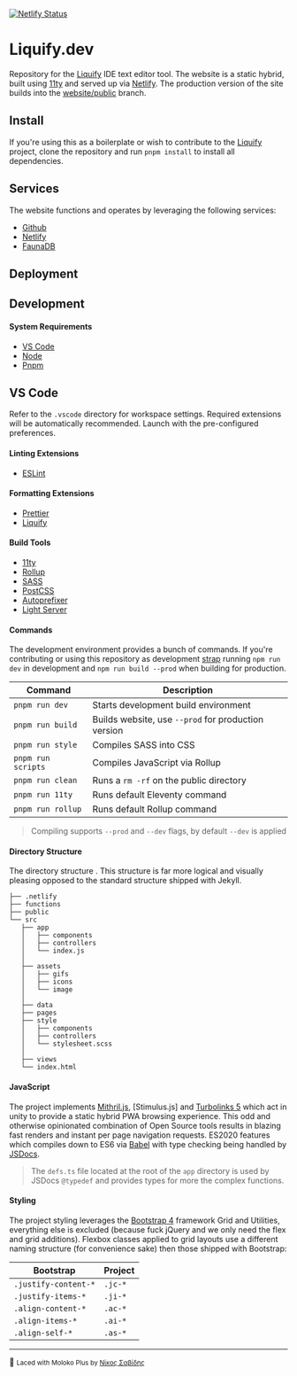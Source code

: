[![Netlify Status](https://api.netlify.com/api/v1/badges/dde0cdba-7d6d-4621-8972-2f42b46a7e53/deploy-status)](https://app.netlify.com/sites/liquify/deploys)

# Liquify.dev

Repository for the [Liquify](https://liquify.dev) IDE text editor tool. The website is a static hybrid, built using [11ty](https://11ty.dev) and served up via [Netlify](https://ww.netlify.com). The production version of the site builds into the [website/public](https://github.com/panoply/liquify/tree/public) branch.

## Install

If you're using this as a boilerplate or wish to contribute to the [Liquify](#) project, clone the repository and run `pnpm install` to install all dependencies.

## Services

The website functions and operates by leveraging the following services:

- [Github](https://github.com/)
- [Netlify](https://netlify.com/)
- [FaunaDB](https://fauna.com)

## Deployment

## Development

#### System Requirements

- [VS Code](https://code.visualstudio.com/)
- [Node](http://nodejs.org)
- [Pnpm](https://www.npmjs.com/)

## VS Code

Refer to the `.vscode` directory for workspace settings. Required extensions will be automatically recommended. Launch with the pre-configured preferences.

#### Linting Extensions

- [ESLint](https://marketplace.visualstudio.com/items?itemName=dbaeumer.vscode-eslint)

#### Formatting Extensions

- [Prettier](https://marketplace.visualstudio.com/items?itemName=esbenp.prettier-vscode)
- [Liquify](https://marketplace.visualstudio.com/items?itemName=sissel.shopify-liquid)

#### Build Tools

- [11ty](https://11ty.dev)
- [Rollup](https://rollupjs.org/)
- [SASS](https://sass-lang.com/)
- [PostCSS](https://postcss.org/)
- [Autoprefixer](https://github.com/postcss/autoprefixer)
- [Light Server](https://github.com/txchen/light-server)

#### Commands

The development environment provides a bunch of commands. If you're contributing or using this repository as development [strap](#) running `npm run dev` in development and `npm run build --prod` when building for production.

| Command            | Description                                         |
| ------------------ | --------------------------------------------------- |
| `pnpm run dev`     | Starts development build environment                |
| `pnpm run build`   | Builds website, use `--prod` for production version |
| `pnpm run style`   | Compiles SASS into CSS                              |
| `pnpm run scripts` | Compiles JavaScript via Rollup                      |
| `pnpm run clean`   | Runs a `rm -rf` on the public directory             |
| `pnpm run 11ty`    | Runs default Eleventy command                       |
| `pnpm run rollup`  | Runs default Rollup command                         |

> Compiling supports `--prod` and `--dev` flags, by default `--dev` is applied

#### Directory Structure

The directory structure . This structure is far more logical and visually pleasing opposed to the standard structure shipped with Jekyll.

```
├── .netlify
├── functions
├── public
└── src
   ├── app
   │   ├── components
   │   ├── controllers
   │   └── index.js
   │
   ├── assets
   │   ├── gifs
   │   ├── icons
   │   └── image
   │
   ├── data
   ├── pages
   ├── style
   │   ├── components
   │   ├── controllers
   │   └── stylesheet.scss
   │
   ├── views
   └── index.html
```

#### JavaScript

The project implements [Mithril.js](#), [Stimulus.js] and [Turbolinks 5](#) which act in unity to provide a static hybrid PWA browsing experience. This odd and otherwise opinionated combination of Open Source tools results in blazing fast renders and instant per page navigation requests. ES2020 features which compiles down to ES6 via [Babel](#) with type checking being handled by [JSDocs](#).

> The `defs.ts` file located at the root of the `app` directory is used by JSDocs `@typedef` and provides types for more the complex functions.

#### Styling

The project styling leverages the [Bootstrap 4](#) framework Grid and Utilities, everything else is excluded (because fuck jQuery and we only need the flex and grid additions). Flexbox classes applied to grid layouts use a different naming structure (for convenience sake) then those shipped with Bootstrap:

| Bootstrap            | Project |
| -------------------- | ------- |
| `.justify-content-*` | `.jc-*` |
| `.justify-items-*`   | `.ji-*` |
| `.align-content-*`   | `.ac-*` |
| `.align-items-*`     | `.ai-*` |
| `.align-self-*`      | `.as-*` |

<hr>

🥛 <small>Laced with Moloko Plus by [Νίκος Σαβίδης](mailto:nicos@gmx.com)</small>
